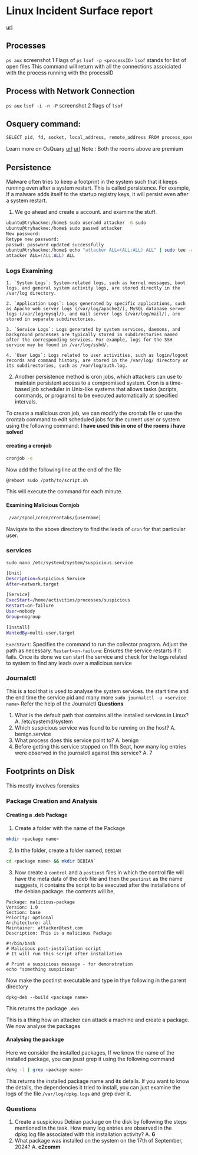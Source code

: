 # Linux Incident Surface report
[url](https://tryhackme.com/r/room/linuxincidentsurface)

## Processes 
`ps aux`
screenshot 1
Flags of `ps`
`lsof -p <processID>`
`lsof` stands for list of open files
This command will return with all the connections assoiciated with the process running with the processID
## Process with Network Connection
`ps aux`
`lsof -i -n -P`
screenshot 2
flags of `lsof`
## Osquery command: 
```bash
SELECT pid, fd, socket, local_address, remote_address FROM process_open_sockets WHERE pid = 267490;
```
Learn more on OsQuary 
[url](https://tryhackme.com/r/why-subscribe?roomCode=osqueryf8)
[url](https://tryhackme.com/r/why-subscribe?roomCode=linuxliveanalysis)
Note : Both the rooms above are premium

## Persistence 
Malware often tries to keep a footprint in the system such that it keeps running even after a system restart. This is called persistence. For example, If a malware adds itself to the startup registry keys, it will persist even after a system restart.
1. We go ahead and create a account. and examine the stuff.
```zsh
ubuntu@tryhackme:/home$ sudo useradd attacker -G sudo
ubuntu@tryhackme:/home$ sudo passwd attacker
New password: 
Retype new password: 
passwd: password updated successfully
ubuntu@tryhackme:/home$ echo "attacker ALL=(ALL:ALL) ALL" | sudo tee -a /etc/sudoers
attacker ALL=(ALL:ALL) ALL
```
### Logs Examining
```text
1. `System Logs`: System-related logs, such as kernel messages, boot logs, and general system activity logs, are stored directly in the /var/log directory.

2. `Application Logs`: Logs generated by specific applications, such as Apache web server logs (/var/log/apache2/), MySQL database server logs (/var/log/mysql/), and mail server logs (/var/log/mail/), are stored in separate subdirectories.

3. `Service Logs`: Logs generated by system services, daemons, and background processes are typically stored in subdirectories named after the corresponding services. For example, logs for the SSH service may be found in /var/log/sshd/.

4. `User Logs`: Logs related to user activities, such as login/logout records and command history, are stored in the /var/log/ directory or its subdirectories, such as /var/log/auth.log.
```
2. Another persistence method is cron jobs, which attackers can use to maintain persistent access to a compromised system. Cron is a time-based job scheduler in Unix-like systems that allows tasks (scripts, commands, or programs) to be executed automatically at specified intervals.

To create a malicious cron job, we can modify the crontab file or use the crontab command to edit scheduled jobs for the current user or system using the following command:
**I have used this in one of the rooms i have solved**

#### creating a cronjob
```bash
cronjob -e
```
Now add the following line at the end of the file 
```bash
@reboot sudo /path/to/script.sh 
```
This will execute the command for each minute.

#### Examining Malicious Cornjob
```bash
 /var/spool/cron/crontabs/[username]
```
Navigate to the above directory to find the leads of `cron` for that particular user.

### services
`sudo nano /etc/systemd/system/suspicious.service`
```bash
[Unit]
Description=Suspicious_Service
After=network.target

[Service]
ExecStart=/home/activities/processes/suspicious
Restart=on-failure
User=nobody
Group=nogroup

[Install]
WantedBy=multi-user.target
```
`ExecStart`: Specifies the command to run the collector program. Adjust the path as necessary.
`Restart=on-failure`: Ensures the service restarts if it fails.
Once its done we can start the service and check for the logs related to system to find any leads over a malicious service 

### Journalctl
This is a tool that is used to analyse the system services. the start time and the end time the service pid and many more 
`sudo journalctl -u <service name>`
Refer the help of the Journalctl
**Questions**
1. What is the default path that contains all the installed services in Linux?
A. /etc/systemd/system
2. Which suspicious service was found to be running on the host?
A. benign.service
3. What process does this service point to?
A. benign
4. Before getting this service stopped on 11th Sept, how many log entries were observed in the journalctl against this service?
A. 7

## Footprints on Disk
This mostly involves forensics
### Package Creation and Analysis
#### Creating a .deb Package
1. Create a folder with the name of the Package
```bash
mkdir <package name>
```
2. In tthe folder, create a folder named, `DEBIAN`
```bash
cd <package name> && mkdir DEBIAN`
```
3. Now create a `control` and a `postinst` files in which the control file will have the meta data of the deb file and then the `postinst` as the name suggests, it contains the script to be executed after the installations of the debian package.
the contents will be,

```control
Package: malicious-package
Version: 1.0
Section: base
Priority: optional
Architecture: all
Maintainer: attacker@test.com
Description: This is a malicious Package
```

```postins
#!/bin/bash
# Malicious post-installation script
# It will run this script after installation

# Print a suspicious message - for demonstration
echo "something suspicious"
```

Now make the postinst executable and type in thye following in the parent directory
```root
dpkg-deb --build <package name>
```
This returns the package `.deb`

This is a thing how an attacker can attack a machine and create a package. We now analyse the packages

#### Analysing the package
Here we consider the installed packages,
If we know the name of the installed package, you can joust grep it using the following command
```bash
dpkg -l | grep <package name>
```
This returns the installed package name and its details.
If you want to know the details, the dependencies it tried to install, you can just examine the logs of the file `/var/log/dpkg.logs` and grep over it.

### Questions 
1. Create a suspicious Debian package on the disk by following the steps mentioned in the task. How many log entries are observed in the dpkg.log file associated with this installation activity? 
A. **6**
2. What package was installed on the system on the 17th of September, 2024?
A. **c2comm**

